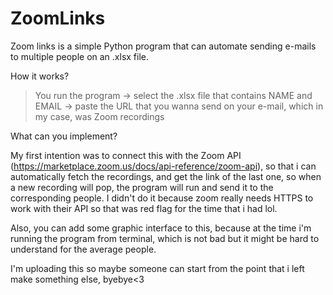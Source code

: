 # ZoomLinks

Zoom links is a simple Python program that can automate sending e-mails to multiple people on an .xlsx file. 

How it works?

> You run the program ->
> select the .xlsx file that contains NAME and EMAIL ->
> paste the URL that you wanna send on your e-mail, which in my case, was Zoom recordings 

What can you implement?

My first intention was to connect this with the Zoom API (https://marketplace.zoom.us/docs/api-reference/zoom-api), so that i can automatically fetch the recordings,
and get the link of the last one, so when a new recording will pop, the program will run and send it to the corresponding people. 
I didn't do it because zoom really needs HTTPS to work with their API so that was red flag for the time that i had lol. 

Also, you can add some graphic interface to this, because at the time i'm running the program from terminal, which is not bad but it might be hard to understand 
for the average people. 

I'm uploading this so maybe someone can start from the point that i left make something else, byebye<3

